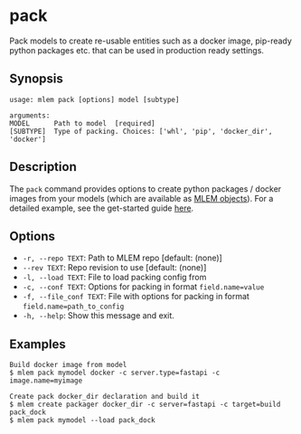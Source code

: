 # pack

Pack models to create re-usable entities such as a docker image, pip-ready python packages etc. that can be used in production ready settings.

## Synopsis

```usage
usage: mlem pack [options] model [subtype]

arguments:
MODEL      Path to model  [required]
[SUBTYPE]  Type of packing. Choices: ['whl', 'pip', 'docker_dir', 'docker']
```

## Description

The `pack` command provides options to create python packages / docker images from your models (which are available as [MLEM objects](/doc/user-guide/basic-concepts#mlem-objects)). For a detailed example, see the get-started guide [here](/doc/get-started/packaging).

## Options

- `-r, --repo TEXT`: Path to MLEM repo  [default: (none)]
- `--rev TEXT`: Repo revision to use  [default: (none)]
- `-l, --load TEXT`: File to load packing config from
- `-c, --conf TEXT`: Options for packing in format `field.name=value`
- `-f, --file_conf TEXT`: File with options for packing in format `field.name=path_to_config`
- `-h, --help`: Show this message and exit.

## Examples

```mlem
Build docker image from model
$ mlem pack mymodel docker -c server.type=fastapi -c image.name=myimage

Create pack docker_dir declaration and build it
$ mlem create packager docker_dir -c server=fastapi -c target=build pack_dock
$ mlem pack mymodel --load pack_dock
```

